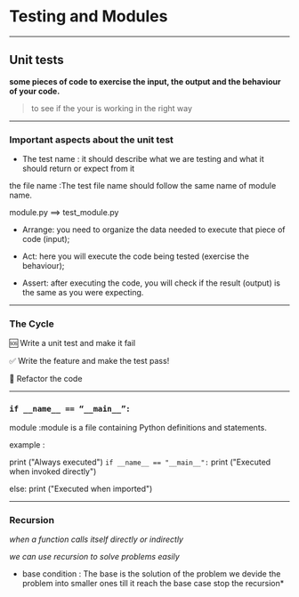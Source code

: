 # Testing and Modules

---

## Unit tests

**some pieces of code to exercise the input, the output and the behaviour of your code.**
> to see if the your is working in the right way

---

### Important aspects about the unit test

- The test name : it should describe what we are testing and what it should return or expect from it

the file name :The test file name should follow the same name of module name.

module.py ==> test_module.py

- Arrange: you need to organize the data needed to execute that piece of code (input);

- Act: here you will execute the code being tested (exercise the behaviour);

- Assert: after executing the code, you will check if the result (output) is the same as you were expecting.

---

### The Cycle

🆘 Write a unit test and make it fail

✅ Write the feature and make the test pass!

🔵 Refactor the code

---

### `if __name__ == “__main__”:`

module :module is a file containing Python definitions and statements.

example :

print ("Always executed") 
`if __name__ == "__main__":`
    print ("Executed when invoked directly")

else:
    print ("Executed when imported")

---

### Recursion

*when a function calls itself directly or indirectly*

*we can use recursion to solve problems easily*

- base condition :
    The base is the solution of the problem 
  we devide the problem into smaller ones till it reach the base case stop the recursion*
